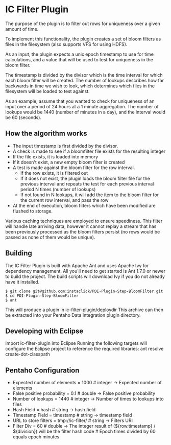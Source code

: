 IC Filter Plugin
=================

The purpose of the plugin is to filter out rows for uniqueness over a given amount of time. 

To implement this functionality, the plugin creates a set of bloom filters as files in the filesystem (also supports VFS for using HDFS).

As an input, the plugin expects a unix epoch timestamp to use for time calculations, and a value that will be used to test for uniqueness in the bloom filter.

The timestamp is divided by the divisor which is the time interval for which each bloom filter will be created. The number of lookups describes how far backwards in time we wish to look, which determines which files in the filesystem will be loaded to test against.

As an example, assume that you wanted to check for uniqueness of an input over a period of 24 hours at a 1 minute aggregation. The number of lookups would be 1440  (number of minutes in a day), and the interval would be 60 (seconds).

How the algorithm works
-----------------------

- The input timestamp is first divided by the divisor. 
- A check is made to see if a bloomfilter file exists for the resulting integer
- If the file exists, it is loaded into memory
- If it doesn't exist, a new empty bloom filter is created
- A test is made against the bloom filter for the row interval.
  - If the row exists, it is filtered out
  - If it does not exist, the plugin loads the bloom filter file for the previous interval and repeats the test for each previous interval period N times (number of lookups)
  - If not found in N lookups, it will add the item to the bloom filter for the current row interval, and pass the row
- At the end of execution, bloom filters which have been modified are flushed to storage.

Various caching techniques are employed to ensure speediness. This filter will handle late arriving data, however it cannot replay a stream that has been previously processed as the bloom filters persist (no rows would be passed as none of them would be unique).


Building
--------
The IC Filter Plugin is built with Apache Ant and uses Apache Ivy for dependency management. 
All you'll need to get started is Ant 1.7.0 or newer to build the project. 
The build scripts will download Ivy if you do not already have it installed.

    $ git clone git@github.com:instaclick/PDI-Plugin-Step-BloomFilter.git
    $ cd PDI-Plugin-Step-BloomFilter
    $ ant

This will produce a plugin in ic-filter-plugin/deploydir This archive can then be extracted into your Pentaho Data Integration plugin directory.

Developing with Eclipse
---------------
Import ic-filter-plugin into Eclipse
Running the following targets will configure the Eclipse project to reference the required libraries:
ant resolve create-dot-classpath


Pentaho Configuration
---------------------

* Expected number of elements = 1000              # integer   -> Expected number of elements
* False positive probability  = 0.1               # double    -> False positive probability
* Number of lookups           = 1440              # integer   -> Number of times to lookups into files
* Hash Field                  = hash              # string    -> hash field
* Timestamp Field             = timestamp         # string    -> timestamp field
* URL to store filters        = tmp://ic-filter/  # string    -> Filters URI
* Filter Div                  = 60                # double    -> The integer result of (${row.timestamp} / ${division}) will be the filter hash code
                                                  # Epoch times divided by 60 equals epoch minutes
